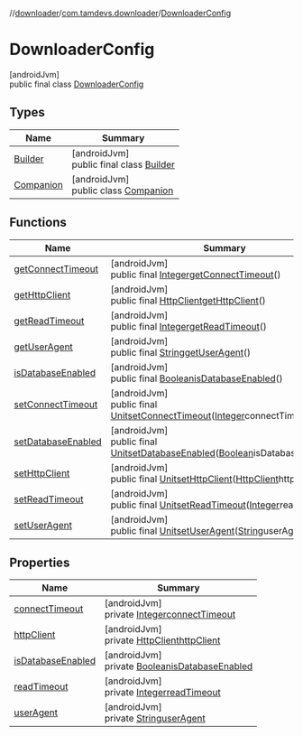 //[downloader](../../../index.md)/[com.tamdevs.downloader](../index.md)/[DownloaderConfig](index.md)

# DownloaderConfig

[androidJvm]\
public final class [DownloaderConfig](index.md)

## Types

| Name | Summary |
|---|---|
| [Builder](-builder/index.md) | [androidJvm]<br>public final class [Builder](-builder/index.md) |
| [Companion](-companion/index.md) | [androidJvm]<br>public class [Companion](-companion/index.md) |

## Functions

| Name | Summary |
|---|---|
| [getConnectTimeout](get-connect-timeout.md) | [androidJvm]<br>public final [Integer](https://developer.android.com/reference/kotlin/java/lang/Integer.html)[getConnectTimeout](get-connect-timeout.md)() |
| [getHttpClient](get-http-client.md) | [androidJvm]<br>public final [HttpClient](../../com.tamdevs.downloader.httpclient/-http-client/index.md)[getHttpClient](get-http-client.md)() |
| [getReadTimeout](get-read-timeout.md) | [androidJvm]<br>public final [Integer](https://developer.android.com/reference/kotlin/java/lang/Integer.html)[getReadTimeout](get-read-timeout.md)() |
| [getUserAgent](get-user-agent.md) | [androidJvm]<br>public final [String](https://developer.android.com/reference/kotlin/java/lang/String.html)[getUserAgent](get-user-agent.md)() |
| [isDatabaseEnabled](is-database-enabled.md) | [androidJvm]<br>public final [Boolean](https://developer.android.com/reference/kotlin/java/lang/Boolean.html)[isDatabaseEnabled](is-database-enabled.md)() |
| [setConnectTimeout](set-connect-timeout.md) | [androidJvm]<br>public final [Unit](https://kotlinlang.org/api/latest/jvm/stdlib/kotlin/-unit/index.html)[setConnectTimeout](set-connect-timeout.md)([Integer](https://developer.android.com/reference/kotlin/java/lang/Integer.html)connectTimeout) |
| [setDatabaseEnabled](set-database-enabled.md) | [androidJvm]<br>public final [Unit](https://kotlinlang.org/api/latest/jvm/stdlib/kotlin/-unit/index.html)[setDatabaseEnabled](set-database-enabled.md)([Boolean](https://developer.android.com/reference/kotlin/java/lang/Boolean.html)isDatabaseEnabled) |
| [setHttpClient](set-http-client.md) | [androidJvm]<br>public final [Unit](https://kotlinlang.org/api/latest/jvm/stdlib/kotlin/-unit/index.html)[setHttpClient](set-http-client.md)([HttpClient](../../com.tamdevs.downloader.httpclient/-http-client/index.md)httpClient) |
| [setReadTimeout](set-read-timeout.md) | [androidJvm]<br>public final [Unit](https://kotlinlang.org/api/latest/jvm/stdlib/kotlin/-unit/index.html)[setReadTimeout](set-read-timeout.md)([Integer](https://developer.android.com/reference/kotlin/java/lang/Integer.html)readTimeout) |
| [setUserAgent](set-user-agent.md) | [androidJvm]<br>public final [Unit](https://kotlinlang.org/api/latest/jvm/stdlib/kotlin/-unit/index.html)[setUserAgent](set-user-agent.md)([String](https://developer.android.com/reference/kotlin/java/lang/String.html)userAgent) |

## Properties

| Name | Summary |
|---|---|
| [connectTimeout](index.md#-1709913909%2FProperties%2F1725225430) | [androidJvm]<br>private [Integer](https://developer.android.com/reference/kotlin/java/lang/Integer.html)[connectTimeout](index.md#-1709913909%2FProperties%2F1725225430) |
| [httpClient](index.md#2013839727%2FProperties%2F1725225430) | [androidJvm]<br>private [HttpClient](../../com.tamdevs.downloader.httpclient/-http-client/index.md)[httpClient](index.md#2013839727%2FProperties%2F1725225430) |
| [isDatabaseEnabled](is-database-enabled.md) | [androidJvm]<br>private [Boolean](https://developer.android.com/reference/kotlin/java/lang/Boolean.html)[isDatabaseEnabled](is-database-enabled.md) |
| [readTimeout](index.md#-169923827%2FProperties%2F1725225430) | [androidJvm]<br>private [Integer](https://developer.android.com/reference/kotlin/java/lang/Integer.html)[readTimeout](index.md#-169923827%2FProperties%2F1725225430) |
| [userAgent](index.md#-726151778%2FProperties%2F1725225430) | [androidJvm]<br>private [String](https://developer.android.com/reference/kotlin/java/lang/String.html)[userAgent](index.md#-726151778%2FProperties%2F1725225430) |
